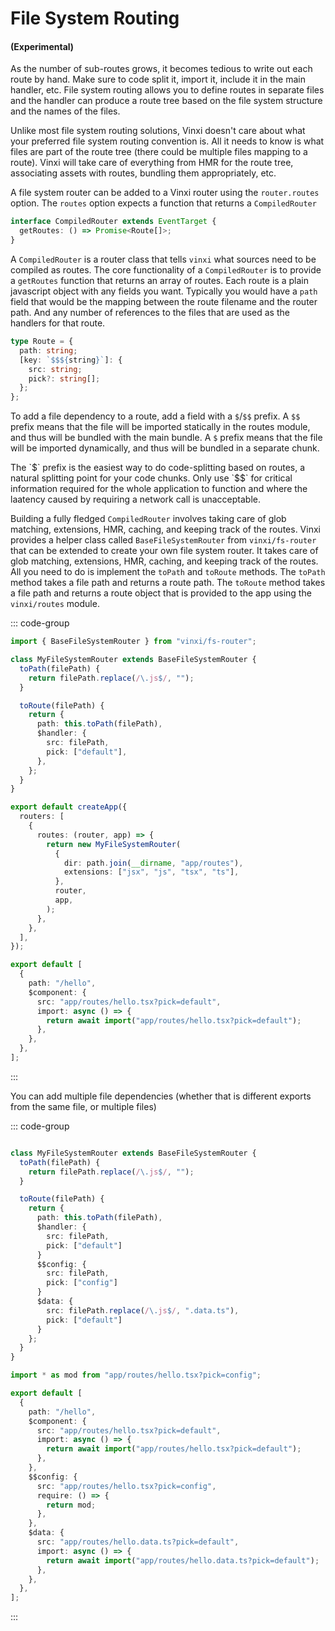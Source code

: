 # File System Routing

#### (Experimental)

As the number of sub-routes grows, it becomes tedious to write out each route by hand. Make sure to code split it, import it, include it in the main handler, etc. File system routing allows you to define routes in separate files and the handler can produce a route tree based on the file system structure and the names of the files.

Unlike most file system routing solutions, Vinxi doesn't care about what your preferred file system routing convention is. All it needs to know is what files are part of the route tree (there could be multiple files mapping to a route). Vinxi will take care of everything from HMR for the route tree, associating assets with routes, bundling them appropriately, etc.

A file system router can be added to a Vinxi router using the `router.routes` option. The `routes` option expects a function that returns a `CompiledRouter`

```ts
interface CompiledRouter extends EventTarget {
  getRoutes: () => Promise<Route[]>;
}
```

A `CompiledRouter` is a router class that tells `vinxi` what sources need to be compiled as routes. The core functionality of a `CompiledRouter` is to provide a `getRoutes` function that returns an array of routes. Each route is a plain javascript object with any fields you want. Typically you would have a `path` field that would be the mapping between the route filename and the router path. And any number of references to the files that are used as the handlers for that route.

```ts
type Route = {
  path: string;
  [key: `$$${string}`]: {
    src: string;
    pick?: string[];
  };
};
```

To add a file dependency to a route, add a field with a `$`/`$$` prefix. A `$$` prefix means that the file will be imported statically in the routes module, and thus will be bundled with the main bundle. A `$` prefix means that the file will be imported dynamically, and thus will be bundled in a separate chunk.

<Info>
The `$` prefix is the easiest way to do code-splitting based on routes, a natural splitting point for your code chunks. 
</Info>

<Info>
Only use `$$` for critical information required for the whole application to function and where the laatency caused by requiring a network call is unacceptable.
</Info>

Building a fully fledged `CompiledRouter` involves taking care of glob matching, extensions, HMR, caching, and keeping track of the routes. Vinxi provides a helper class called `BaseFileSystemRouter` from `vinxi/fs-router` that can be extended to create your own file system router. It takes care of glob matching, extensions, HMR, caching, and keeping track of the routes. All you need to do is implement the `toPath` and `toRoute` methods. The `toPath` method takes a file path and returns a route path. The `toRoute` method takes a file path and returns a route object that is provided to the app using the `vinxi/routes` module.

::: code-group

```ts [app.config.js]
import { BaseFileSystemRouter } from "vinxi/fs-router";

class MyFileSystemRouter extends BaseFileSystemRouter {
  toPath(filePath) {
    return filePath.replace(/\.js$/, "");
  }

  toRoute(filePath) {
    return {
      path: this.toPath(filePath),
      $handler: {
        src: filePath,
        pick: ["default"],
      },
    };
  }
}

export default createApp({
  routers: [
    {
      routes: (router, app) => {
        return new MyFileSystemRouter(
          {
            dir: path.join(__dirname, "app/routes"),
            extensions: ["jsx", "js", "tsx", "ts"],
          },
          router,
          app,
        );
      },
    },
  ],
});
```

```ts vinxi/routes
export default [
  {
    path: "/hello",
    $component: {
      src: "app/routes/hello.tsx?pick=default",
      import: async () => {
        return await import("app/routes/hello.tsx?pick=default");
      },
    },
  },
];
```

:::

You can add multiple file dependencies (whether that is different exports from the same file, or multiple files)

::: code-group

```ts [app.config.js]

class MyFileSystemRouter extends BaseFileSystemRouter {
  toPath(filePath) {
    return filePath.replace(/\.js$/, "");
  }

  toRoute(filePath) {
    return {
      path: this.toPath(filePath),
      $handler: {
        src: filePath,
        pick: ["default"]
      }
      $$config: {
        src: filePath,
        pick: ["config"]
      }
      $data: {
        src: filePath.replace(/\.js$/, ".data.ts"),
        pick: ["default"]
      }
    };
  }
}

```

```ts vinxi/routes
import * as mod from "app/routes/hello.tsx?pick=config";

export default [
  {
    path: "/hello",
    $component: {
      src: "app/routes/hello.tsx?pick=default",
      import: async () => {
        return await import("app/routes/hello.tsx?pick=default");
      },
    },
    $$config: {
      src: "app/routes/hello.tsx?pick=config",
      require: () => {
        return mod;
      },
    },
    $data: {
      src: "app/routes/hello.data.ts?pick=default",
      import: async () => {
        return await import("app/routes/hello.data.ts?pick=default");
      },
    },
  },
];
```

:::
